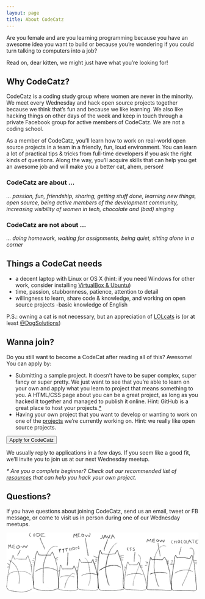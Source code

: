 ```yaml
---
layout: page
title: About CodeCatz
---
```


Are you female and are you learning programming because you have an awesome idea you want to build or because you’re wondering if you could turn talking to computers into a job?

Read on, dear kitten, we might just have what you’re looking for!

## Why CodeCatz?

CodeCatz is a coding study group where women are never in the minority. We meet every Wednesday and hack open source projects together because we think that’s fun and because we like learning. We also like hacking things on other days of the week and keep in touch through a private Facebook group for active members of CodeCatz. We are not a coding school.

As a member of CodeCatz, you’ll learn how to work on real-world open source projects in a team in a friendly, fun, loud environment. You can learn a lot of practical tips &amp; tricks from full-time developers if you ask the right kinds of questions. Along the way, you’ll acquire skills that can help you get an awesome job and will make you a better cat, ahem, person!

### CodeCatz are about …

*… passion, fun, friendship, sharing, getting stuff done, learning new things, open source, being active members of the development community, increasing visibility of women in tech, chocolate and (bad) singing*

### CodeCatz are not about …

*… doing homework, waiting for assignments, being quiet, sitting alone in a corner*

## Things a CodeCat needs

- a decent laptop with Linux or OS X (hint: if you need Windows for other work, consider installing [VirtualBox &amp; Ubuntu](http://www.wikihow.com/Install-Ubuntu-on-VirtualBox))
- time, passion, stubbornness, patience, attention to detail
- willingness to learn, share code &amp; knowledge, and working on open source projects
-basic knowledge of English

P.S.: owning a cat is not necessary, but an appreciation of <a href="http://icanhas.cheezburger.com/lolcats" target="_blank">LOLcats</a> is (or at least <a href="https://twitter.com/dogsolutions" target="_blank">@DogSolutions</a>)

## Wanna join?

Do you still want to become a CodeCat after reading all of this? Awesome! You can apply by:

- Submitting a sample project. It doesn’t have to be super complex, super fancy or super pretty. We just want to see that you’re able to learn on your own and apply what you learn to project that means something to you. A HTML/CSS page about you can be a great project, as long as you hacked it together and managed to publish it online. Hint: GitHub is a great place to host your projects.<a href="#beginner">*</a>
- Having your own project that you want to develop or wanting to work on one of the <a href="/projects">projects</a> we’re currently working on. Hint: we really like open source projects.

<p><a href="https://codecatz.typeform.com/to/UQmQYu" target="_blank"><button class="button">Apply for CodeCatz</button></a></p>

We usually reply to applications in a few days. If you seem like a good fit, we’ll invite you to join us at our next Wednesday meetup. 


<p id="beginner"><em>* Are you a complete beginner? Check out our recommended list of <a href="/resources">resources</a> that can help you hack your own project.</a></em></p>

## Questions?

If you have questions about joining CodeCatz, send us an email, tweet or FB message, or come to visit us in person during one of our Wednesday meetups.

<div class="col-md-8">
	<img class="illu-about" src="/assets/images/illustrations/catz_back_fill.png" >
</div>
